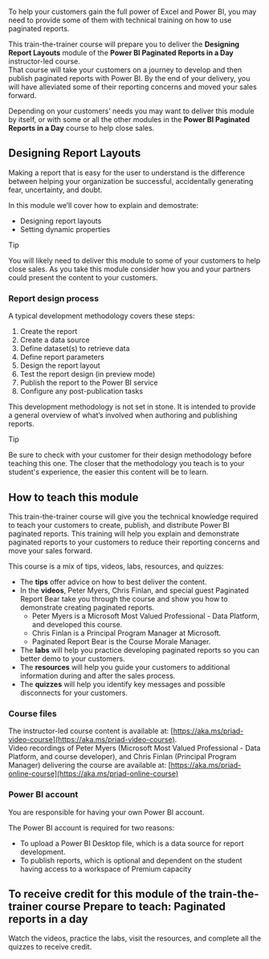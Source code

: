 To help your customers gain the full power of Excel and Power BI, you may need to provide some of them with technical training on how to use paginated reports. 

This train-the-trainer course will prepare you to deliver the **Designing Report Layouts** module of the **Power BI Paginated Reports in a Day** instructor-led course.   
That course will take your customers on a journey to develop and then publish paginated reports with Power BI. By the end of your delivery, you will have alleviated some of their reporting concerns and moved your sales forward.  

Depending on your customers’ needs you may want to deliver this module by itself, or with some or all the other modules in the **Power BI Paginated Reports in a Day** course to help close sales.

## Designing Report Layouts
Making a report that is easy for the user to understand is the difference between helping your organization be successful, accidentally generating fear, uncertainty, and doubt.

In this module we’ll cover how to explain and demostrate:
- Designing report layouts
- Setting dynamic properties

> [!TIP]
> You will likely need to deliver this module to some of your customers to help close sales. As you take this module consider how you and your partners could present the content to your customers. 

### Report design process
A typical development methodology covers these steps:
1. Create the report
1. Create a data source
1. Define dataset(s) to retrieve data
1. Define report parameters
1. Design the report layout
1. Test the report design (in preview mode)
1. Publish the report to the Power BI service
1. Configure any post-publication tasks

This development methodology is not set in stone. It is intended to provide a general overview of what’s involved when authoring and publishing reports. 

> [!TIP]
> Be sure to check with your customer for their design methodology before teaching this one.
> The closer that the methodology you teach is to your student's experience, the easier this content will be to learn.

## How to teach this module

This train-the-trainer course will give you the technical knowledge required to teach your customers to create, publish, and distribute Power BI paginated reports. This training will help you explain and demonstrate paginated reports to your customers to reduce their reporting concerns and move your sales forward.

This course is a mix of tips, videos, labs, resources, and quizzes:
- The **tips** offer advice on how to best deliver the content.
- In the **videos**, Peter Myers, Chris Finlan, and special guest Paginated Report Bear take you through the course and show you how to demonstrate creating paginated reports.
    - Peter Myers is a Microsoft Most Valued Professional - Data Platform, and developed this course.
    - Chris Finlan is a Principal Program Manager at Microsoft.
    - Paginated Report Bear  is the Course Morale Manager.
- The **labs** will help you practice developing paginated reports so you can better demo to your customers.
- The **resources** will help you guide your customers to additional information during and after the sales process.
- The **quizzes** will help you identify key messages and possible disconnects for your customers.

### Course files

The instructor-led course content is available at: [https://aka.ms/priad-video-course](https://aka.ms/priad-video-course).  
Video recordings of Peter Myers (Microsoft Most Valued Professional - Data Platform, and course developer), and Chris Finlan (Principal Program Manager) delivering the course are available at: [https://aka.ms/priad-online-course](https://aka.ms/priad-online-course)

### Power BI account
You are responsible for having your own Power BI account.

The Power BI account is required for two reasons: 
- To upload a Power BI Desktop file, which is a data source for report development. 
- To publish reports, which is optional and dependent on the student having access to a workspace of Premium capacity

## To receive credit for this module of the train-the-trainer course **Prepare to teach: Paginated reports in a day**
Watch the videos, practice the labs, visit the resources, and complete all the quizzes to receive credit.